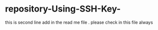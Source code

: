 # repository-Using-SSH-Key-
this is second line add in the read me file .
please check in this file always 
